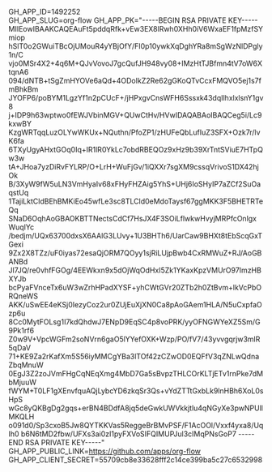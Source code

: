 GH_APP_ID=1492252         
GH_APP_SLUG=org-flow
GH_APP_PK="-----BEGIN RSA PRIVATE KEY-----
MIIEowIBAAKCAQEAuFt5pddqRfk+vEw3EX8lRwh0XHh0iV6WxaEF1fpMzfSYmiop
hSlT0o2GWuiTBcOjUMouR4yYBjOfY/FI0p10ywkXqDghYRa8mSgWzNlDPgly1n/C
vjo0MSr4X2+4q6M+QJvVovoJ7gcQufJH948vy08+IMzHtTJBfmn4tV7oW6XtqnA6
094/dNTB+tSgZmHYOVe6aQd+4ODoIkZ2Re62gGKoQTvCcxFMQVO5ej1s7fmBhkBm
JYOFP6/poBYM1LgzYf1n2pCUcF+/jHPxgvCnsWFH6Sssxk43dqIlhxlxlsnY1gv8
j+IDP9h63wptwo0fEWJVbinMGV+QUwCtHv/HVwIDAQABAoIBAQCeg5i/Lc9kxwBY
KzgWRTqqLuzOLYwWKUx+NQuthn/PfoZP1/zHUFeQbLufIuZ3SFX+Ozk7r/lvK6fa
6TXyUgyAHxtGOq0Iq+IR1lR0YkLc7obdRBEQOz9xHz9b39XrTntSViuE7HTpQw3w
tA+JHoa7yzDiRvFYLRP/O+LrH+WuFjGv/1iQXXr7sgXM9cssqVrivoS1DX42hjOk
B/3XyW9fW5uLN3VmHyaIv68xFHyFHZAig5YhS+UHj6IoSHyIP7aZCf2SuOaqstUq
1TajiLktCldBEhBMKiEo45wfLe3sc8TLCld0eMdoTaysf67ggMKK3F5BHETRTeQq
SNaD6OqhAoGBAOKBTTNectsCdCf7HsJX4F3SOiLflwkwHvyjMRPfcOnlgxWuqlYc
/bedjm/UQx63700dxsX6AAlG3LUvy+1U3BHTh6/UarCaw9BHXt8tEbScqGxTGexi
9Zx2X8TZz/uF0iyas72esaQjORM7QOyy1sjRiLUjpBwb4CxRMWuZ+RJ/AoGBANBd
Jl7JQ/re0vhfFGOg/4EEWkxn9x5dOjWqOdHxI5Zk1YKaxKpzVMUrO97ImzHBXYJb
bcPyaFVnceTx6uW3wZrhHPadXYSF+yhCWtGVr20ZTb2h0ZtBvm+lkVcPbORQneWS
AKK/uSwEE4eKSj0IezyCoz2ur0ZUjEuXjXN0Ca8pAoGAem1HLA/N5uCxpfaOzp6u
8Cc0MytFOLsg1I7kdQhdwJ7ENpD9EqSC4p8voPRK/yyOFNGWYeXZ5Sm/G9Pk1rf6
Z0w9V+VpcWGFm2soNVrn6gaO5lYYefOXK+Wzp/PO/fV7/43yvvgqrjw3mlR5qDaV
71+KE9Za2rKafXm5S56iyMMCgYBa3lTOf42zCZwOD0EQFfV3qZNLwQdnaZbqMnuW
0EgJ3Z2zoJVmFHgCqNEqXmg4MbD7Ga5sBvpzTHLCOrKLTjETv1rnPke7dMbMjuuW
fWYM+T0LF1gXEnvfquAQjLybcYD6zkqSr3Qs+vYdZTTtGxbLk9lnHBh6XoL0sHpS
wGc8yQKBgDg2gqs+erBN4BDdfA8jq5deGwkUWVkkjtlu4qNGyXe3pwNPUllMKQLH
o091d0/Sp3cxoB5Jw8QYTKKVas5ReggeBrBMvPSF/F1AcOOl/Vxxf4yxa8/UqIh0
b6N6tMD2fbw/UFXs3ai0zI1pyFXVoSIFQIMUPJul3cIMqPNsGoP7
-----END RSA PRIVATE KEY-----"
GH_APP_PUBLIC_LINK=https://github.com/apps/org-flow
GH_APP_CLIENT_SECRET=55709cb8e33628fff2c14ce399ba5c27c6532998
